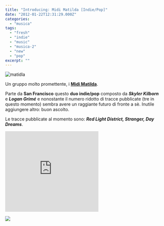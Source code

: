 ```yaml
---
title: "Introducing: Midi Matilda [Indie/Pop]"
date: "2012-01-22T12:31:29.000Z"
categories:
  - "musica"
tags:
  - "fresh"
  - "indie"
  - "music"
  - "musica-2"
  - "new"
  - "pop"
excerpt: ""
---
```


![](https://enricodeleo.s3.eu-south-1.amazonaws.com/uploads/2012/01/matidla.jpg "matidla")

Un gruppo molto promettente, i **[Midi Matilda](http://midimatilda.com/)**.

Parte da **San Francisco** questo **duo indie/pop** composto da _**Skyler Kilborn**_ e **_Logan Grimé_** e nonostante il numero ridotto di tracce pubblicate (tre in questo momento) sembra avere un raggiante futuro di fronte a sè. Inutile aggiungere altro: buon ascolto.

Le tracce pubblicate al momento sono: **_Red Light District, Stranger, Day Dreams_**.

<iframe width="300" height="260" style="position: relative; display: block; width: 300px; height: 260px;" src="https://bandcamp.com/EmbeddedPlayer/v=2/album=4089481596/size=grande3/bgcol=FFFFFF/linkcol=4285BB/" allowtransparency="true" frameborder="0"><a href="http://midimatilda.bandcamp.com/album/red-light-district">Red Light District by Midi Matilda</a></iframe>

[![](https://img.youtube.com/vi/lugfAWYmeJs/0.jpg)](https://www.youtube.com/watch?v=lugfAWYmeJs)
